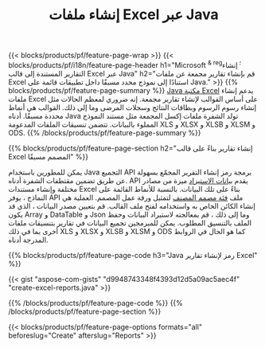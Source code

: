 ﻿---
title: إنشاء ملفات Excel عبر Java
url: /ar/java/assembly/
description: قم بإنشاء جداول بيانات Microsoft Excel من ورقة نموذج باستخدام مكتبة جداول البيانات Java
---
{{< blocks/products/pf/feature-page-wrap >}}
{{< blocks/products/pf/i18n/feature-page-header h1="Microsoft <sup> & reg؛ </sup> إنشاء التقارير المستندة إلى قالب Excel عبر Java" h2="قم بإنشاء تقارير مجمعة عن ملفات Excel استنادًا إلى نموذج محدد مسبقًا داخل تطبيقات قائمة على Java." >}}
{{% blocks/products/pf/feature-page-summary %}}
[Java مكتبة Excel](/cells/java/) يدعم إنشاء ملفات Excel على أساس القوالب لإنشاء تقارير مجمعة. إنه ضروري لمعظم الحالات مثل إنشاء رسوم الرسوم وبطاقات النتائج وسجلات المرضى وما إلى ذلك. القوالب هي أنماط محددة مسبقًا. أدناه Java تولد الشفرة ملفات إكسل المجمعة مثل مستند النموذج المملوء بالبيانات. تتضمن تنسيقات الملفات المدعومة XLS و XLSX و XLSB و XLSM و ODS.
{{% /blocks/products/pf/feature-page-summary %}}

{{% blocks/products/pf/feature-page-section h2="إنشاء تقارير بناءً على قالب Excel المصمم مسبقًا" %}}

يمكن للمطورين باستخدام Java التجميع API برمجة رمز إنشاء التقرير المجمّع بسهولة عن طريق تضمين مقتطفات الشفرة أدناه. API يقدم [بيانات الاستيراد](https://docs.aspose.com/cells/java/import-and-export-data/) ميزة من مصادر مختلفة وإنشاء مستندات Excel بناءً على تلك البيانات. بالنسبة للأنماط القائمة على النماذج ، يوفر API ملف [فئة مصمم المصنف](https://apireference.aspose.com/cells/java/com.aspose.cells/WorkbookDesigner) لتمثيل ورقة عمل المصمم. العملية هي إنشاء الكائن الخاص به واستخدامه لفتح ملف القالب. قم بتعيين مصدر البيانات ، الذي قد يكون Array و DataTable و Json وما إلى ذلك ، قم بمعالجته لاستيراد البيانات وحفظ الملف بالتنسيق المطلوب. يمكن للمبرمجين تجميع البيانات في تقارير بتنسيقات ملفات أخرى بما في ذلك XLS و XLSX و XLSB و XLSM و ODS كما هو الحال في الروابط المدرجة أدناه.



{{% blocks/products/pf/feature-page-code h3="Java رمز لإنشاء تقارير Excel" %}}

{{< gist "aspose-com-gists" "d9948743348f4393d12d5a09ac5aec4f" "create-excel-reports.java" >}}

{{% /blocks/products/pf/feature-page-code %}}
{{% /blocks/products/pf/feature-page-section %}}

{{< blocks/products/pf/feature-page-options formats="all" beforeslug="Create" afterslug="Reports" >}}